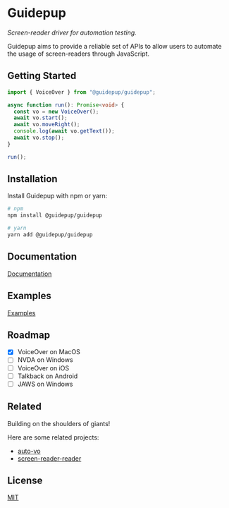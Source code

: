 # Guidepup

_Screen-reader driver for automation testing._

Guidepup aims to provide a reliable set of APIs to allow users to automate the
usage of screen-readers through JavaScript.

## Getting Started

```ts
import { VoiceOver } from "@guidepup/guidepup";

async function run(): Promise<void> {
  const vo = new VoiceOver();
  await vo.start();
  await vo.moveRight();
  console.log(await vo.getText());
  await vo.stop();
}

run();
```

## Installation

Install Guidepup with npm or yarn:

```bash
# npm
npm install @guidepup/guidepup

# yarn
yarn add @guidepup/guidepup
```

## Documentation

[Documentation](https://guidepup.github.io/guidepup/)

## Examples

[Examples](https://github.com/guidepup/guidepup/tree/main/examples)

## Roadmap

- [x] VoiceOver on MacOS
- [ ] NVDA on Windows
- [ ] VoiceOver on iOS
- [ ] Talkback on Android
- [ ] JAWS on Windows

## Related

Building on the shoulders of giants!

Here are some related projects:

- [auto-vo](https://github.com/AccessLint/auto-vo)
- [screen-reader-reader](https://github.com/phenomnomnominal/screen-reader-reader)

## License

[MIT](https://github.com/guidepup/guidepup/blob/main/LICENSE)
